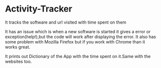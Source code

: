# Activity-Tracker
It tracks the software and url visited with time spent on them

It has an issue which is when a new software is started it gives a error or exception(help!),but the code will work after displaying the error.
It also has some problem with Mozilla Firefox but if you work with Chrome than it works great.

It prints out Dictionary of the App with the time spent on it.Same with the websites too.

